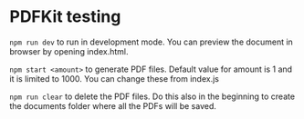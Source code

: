 # PDFKit testing

`npm run dev` to run in development mode. You can preview the document in browser by opening index.html.

`npm start <amount>` to generate PDF files. Default value for amount is 1 and it is limited to 1000. You can change these from index.js

`npm run clear` to delete the PDF files. Do this also in the beginning to create the documents folder where all the PDFs will be saved.
